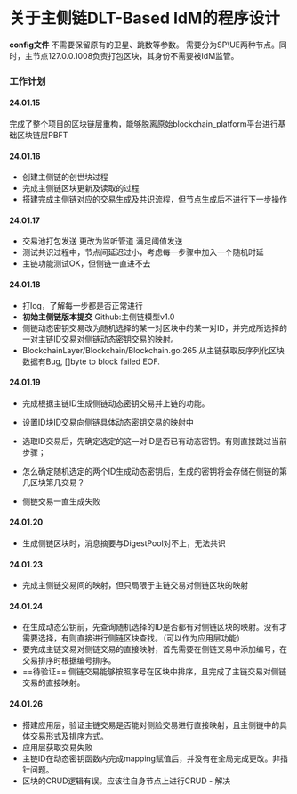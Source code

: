 # 关于主侧链DLT-Based IdM的程序设计

**config文件** 不需要保留原有的卫星、跳数等参数。 需要分为SP\UE两种节点。同时，主节点127.0.0.1008负责打包区块，其身份不需要被IdM监管。

### 工作计划

#### 24.01.15

完成了整个项目的区块链层重构，能够脱离原始blockchain_platform平台进行基础区块链层PBFT

#### 24.01.16

- 创建主侧链的创世块过程 
- 完成主侧链区块更新及读取的过程
- 搭建完成主侧链对应的交易生成及共识流程，但节点生成后不进行下一步操作

#### 24.01.17

- 交易池打包发送 更改为监听管道 满足阈值发送
- 测试共识过程中，节点间延迟过小，考虑每一步骤中加入一个随机时延
- 主链功能测试OK，但侧链一直进不去

#### 24.01.18

- 打log，了解每一步都是否正常进行
- **初始主侧链版本提交** Github:主侧链模型v1.0
- 侧链动态密钥交易改为随机选择的某一对区块中的某一对ID，并完成所选择的一对主链ID交易对侧链动态密钥交易的映射。
- BlockchainLayer/Blockchain/Blockchain.go:265 从主链获取反序列化区块数据有Bug, []byte to block failed EOF.

#### 24.01.19

- 完成根据主链ID生成侧链动态密钥交易并上链的功能。
- 设置ID块ID交易向侧链具体动态密钥交易的映射中
- 选取ID交易后，先确定选定的这一对ID是否已有动态密钥。有则直接跳过当前步骤；
- 怎么确定随机选定的两个ID生成动态密钥后，生成的密钥将会存储在侧链的第几区块第几交易？

- 侧链交易一直生成失败

#### 24.01.20

- 生成侧链区块时，消息摘要与DigestPool对不上，无法共识

#### 24.01.23

- 完成主侧链交易间的映射，但只局限于主链交易对侧链区块的映射

#### 24.01.24

- 在生成动态公钥前，先查询随机选择的ID是否都有对侧链区块的映射。没有才需要选择，有则直接进行侧链区块查找。（可以作为应用层功能）
- 要完成主链交易对侧链交易的直接映射，首先需要在侧链交易中添加编号，在交易排序时根据编号排序。
- ==待验证== 侧链交易能够按照序号在区块中排序，且完成了主链交易对侧链交易的直接映射。

#### 24.01.26 

- 搭建应用层，验证主链交易是否能对侧脸交易进行直接映射，且主侧链中的具体交易形式及排序方式。
- 应用层获取交易失败
- 主链ID在动态密钥函数内完成mapping赋值后，并没有在全局完成更改。非指针问题。
- 区块的CRUD逻辑有误。应该往自身节点上进行CRUD - 解决